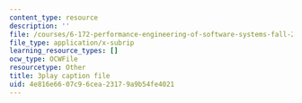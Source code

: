 ```yaml
---
content_type: resource
description: ''
file: /courses/6-172-performance-engineering-of-software-systems-fall-2018/4e816e6607c96cea23179a9b54fe4021_xDKnMXtZKq8.srt
file_type: application/x-subrip
learning_resource_types: []
ocw_type: OCWFile
resourcetype: Other
title: 3play caption file
uid: 4e816e66-07c9-6cea-2317-9a9b54fe4021
---
```

